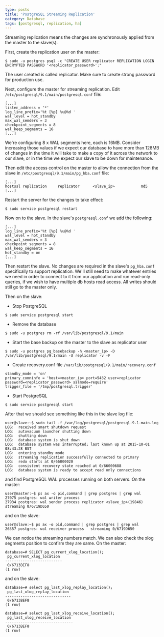 ```yaml
---
type: posts
title: 'PostgreSQL Streaming Replication'
category: Database
tags: [postgresql, replication, ha]
---
```


Streaming replication means the changes are synchronously applied from the master to the slave(s).

First, create the replication user on the master:

```
$ sudo -u postgres psql -c "CREATE USER replicator REPLICATION LOGIN ENCRYPTED PASSWORD '<replicator_password>';"
```

The user created is called replicator. Make sure to create strong password for production use.

Next, configure the master for streaming replication. Edit `/etc/postgresql/9.1/main/postgresql.conf` file:

```
[...]
listen_address = '*'
log_line_prefix='%t [%p] %u@%d '
wal_level = hot_standby
max_wal_senders = 3
checkpoint_segments = 8   
wal_keep_segments = 16
[...]
```

We're configuring 8 x WAL segments here, each is 16MB. Consider increasing those values if we expect our database to have more than 128MB of changes in the time it will take to make a copy of it across the network to our slave, or in the time we expect our slave to be down for maintenance.

Then edit the access control on the master to allow the connection from the slave in `/etc/postgresql/9.1/main/pg_hba.conf` file:

```
[...]
hostssl replication     replicator      <slave_ip>            md5
[...]
```

Restart the server for the changes to take effect:

```
$ sudo service postgresql restart
```

Now on to the slave. In the slave's `postgresql.conf` we add the following:

```
[...]
log_line_prefix='%t [%p] %u@%d '
wal_level = hot_standby
max_wal_senders = 3
checkpoint_segments = 8   
wal_keep_segments = 16
hot_standby = on
[...]
```

Then restart the slave. No changes are required in the slave's `pg_hba.conf` specifically to support replication. We'll still need to make whatever entries we need in order to connect to it from our application and run read-only queries, if we wish to have multiple db hosts read access. All writes should still go to the master only.

Then on the slave:

* Stop PostgreSQL

```
$ sudo service postgresql start
```

* Remove the database

```
$ sudo -u postgres rm -rf /var/lib/postgresql/9.1/main
```

* Start the base backup on the master to the slave as replicator user

```
$ sudo -u postgres pg_basebackup -h <master_ip> -D /var/lib/postgresql/9.1/main -U replicator -v -P
```

* Create recovery.conf file `/var/lib/postgresql/9.1/main/recovery.conf`
    
```
standby_mode = 'on'
primary_conninfo = 'host=<master_ip> port=5432 user=replicator password=<replicator_password> sslmode=require'
trigger_file = '/tmp/postgresql.trigger'
```

* Start PostgreSQL
  
```
$ sudo service postgresql start
```

After that we should see something like this in the slave log file:

```
user@slave:~$ sudo tail -f /var/log/postgresql/postgresql-9.1-main.log
LOG:  received smart shutdown request
LOG:  autovacuum launcher shutting down
LOG:  shutting down
LOG:  database system is shut down
LOG:  database system was interrupted; last known up at 2015-10-01 08:43:28 BST
LOG:  entering standby mode
LOG:  streaming replication successfully connected to primary
LOG:  redo starts at 0/66000020
LOG:  consistent recovery state reached at 0/66000688
LOG:  database system is ready to accept read only connections
```

and find PostgreSQL WAL processes running on both servers. On the master:

```
user@master:~$ ps ax -o pid,command | grep postgres | grep wal
27075 postgres: wal writer process                                                                                               
27934 postgres: wal sender process replicator <slave_ip>(19846) streaming 0/6719D650
```

and on the slave:

```
user@slave:~$ ps ax -o pid,command | grep postgres | grep wal
26357 postgres: wal receiver process   streaming 0/6719D650
```

We can notice the streaming numbers match. We can also check the xlog segments position to confirm they are same. On the master:

```
database=# SELECT pg_current_xlog_location();
 pg_current_xlog_location
--------------------------
 0/6713BEF8
(1 row)
```

and on the slave:

```
database=# select pg_last_xlog_replay_location();
 pg_last_xlog_replay_location
------------------------------
 0/6713BEF8
(1 row)
 
database=# select pg_last_xlog_receive_location();
 pg_last_xlog_receive_location
-------------------------------
 0/6713BEF8
(1 row)
```
